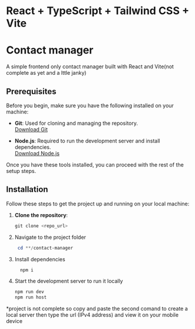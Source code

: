 # React + TypeScript + Tailwind CSS + Vite

# Contact manager

A simple frontend only contact manager built with React and Vite(not complete as yet and a lttle janky)


## Prerequisites

Before you begin, make sure you have the following installed on your machine:

- **Git**: Used for cloning and managing the repository.  
  [Download Git](https://git-scm.com/download)
  
- **Node.js**: Required to run the development server and install dependencies.  
  [Download Node.js](https://nodejs.org/)

Once you have these tools installed, you can proceed with the rest of the setup steps.

## Installation

Follow these steps to get the project up and running on your local machine:

1. **Clone the repository**:
   ```PowerShell
   git clone <repo_url>
2. Navigate to the project folder
   ```PowerShell  
    cd **/contact-manager
3. Install dependencies
   ```PowerShell
     npm i
4. Start the development server to run it locally
     ```PowerShell
     npm run dev
     npm run host
  *project is not complete so copy and paste the second comand to create a local server then type the url (IPv4 address) and view it on your mobile device


